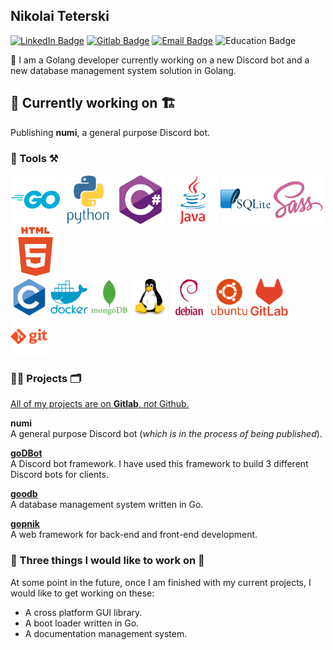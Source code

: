<link rel="stylesheet" href="https://cdn.jsdelivr.net/gh/devicons/devicon@latest/devicon.min.css">

## Nikolai Teterski
<a href="https://www.linkedin.com/in/nikolai-teterski-a7457015b/"><img src="https://img.shields.io/badge/LinkedIn-blue?logo=linkedin&&logoColor=white&style=flat" alt="LinkedIn Badge"/></a> <a href="https://gitlab.com/teterski"><img src="https://img.shields.io/badge/-Gitlab-orange?logo=gitlab&&logoColor=white&style=flat" alt="Gitlab Badge"/></a> <!-- <a href="https://teter.ski"><img src="https://img.shields.io/badge/Website-teter.ski-inactive?&style=flat" alt="Website Badge"/></a> --> <a href="mailto: nik@teter.ski"><img src="https://img.shields.io/badge/📧-nik@teter.ski-lightgrey?&style=flat" alt="Email Badge"/></a> <img src="https://img.shields.io/badge/🎓-Bachelor%20of%20Computing%20Science -- University%20Of%20Alberta-success?&style=flat" alt="Education Badge"/>

👋 I am a Golang developer currently working on a new Discord bot and a new database management system solution in Golang.

## 👷 Currently working on 🏗️
Publishing **numi**, a general purpose Discord bot.


### 🧰 Tools ⚒️
<img title="Golang" src="https://raw.githubusercontent.com/devicons/devicon/master/icons/go/go-original-wordmark.svg" height=80/> <img title="Python" src="https://raw.githubusercontent.com/devicons/devicon/master/icons/python/python-original-wordmark.svg" height=80/>
<img title="C Sharp" src="https://raw.githubusercontent.com/devicons/devicon/master/icons/csharp/csharp-original.svg" height=80/>
<img title="Java" src="https://raw.githubusercontent.com/devicons/devicon/master/icons/java/java-original-wordmark.svg" height=80/>
<img title="SQLite" src="https://raw.githubusercontent.com/devicons/devicon/master/icons/sqlite/sqlite-original-wordmark.svg" height=80/>
<img title="Sass CSS" src="https://raw.githubusercontent.com/devicons/devicon/master/icons/sass/sass-original.svg" height=80/>
<img title="HTML5" src="https://raw.githubusercontent.com/devicons/devicon/master/icons/html5/html5-plain-wordmark.svg" height=80/>
<br>
<img title="C" src="https://raw.githubusercontent.com/devicons/devicon/master/icons/c/c-original.svg" height=60/>
<img title="Docker" src="https://raw.githubusercontent.com/devicons/devicon/master/icons/docker/docker-plain-wordmark.svg" height=60/>
<img title="MongoDB" src="https://raw.githubusercontent.com/devicons/devicon/master/icons/mongodb/mongodb-plain-wordmark.svg" height=60/>
<img title="Linux" src="https://raw.githubusercontent.com/devicons/devicon/master/icons/linux/linux-original.svg" height=60/>
<img title="Debian" src="https://raw.githubusercontent.com/devicons/devicon/master/icons/debian/debian-plain-wordmark.svg" height=60/>
<img title="Ubuntu" src="https://raw.githubusercontent.com/devicons/devicon/master/icons/ubuntu/ubuntu-plain-wordmark.svg" height=60/>
<img title="Gitlab" src="https://raw.githubusercontent.com/devicons/devicon/master/icons/gitlab/gitlab-plain-wordmark.svg" height=60/>
<img title="Git" src="https://raw.githubusercontent.com/devicons/devicon/master/icons/git/git-plain-wordmark.svg" height=60/>


### 👨‍💻 Projects 🗂️
<ins>All of my projects are on **Gitlab**, *not* Github.</ins>

**numi**  
A general purpose Discord bot (*which is in the process of being published*).

**[goDBot](https://gitlab.com/teterski-softworks/godbot)**  
A Discord bot framework. I have used this framework to build 3 different Discord bots for clients.

**[goodb](https://gitlab.com/teterski-softworks/goodb)**  
A database management system written in Go.

**[gopnik](https://gitlab.com/teterski-softworks/gopnik)**  
A web framework for back-end and front-end development.


### 🧞 Three things I would like to work on 📑
At some point in the future, once I am finished with my current projects, I would like to get working on these:
- A cross platform GUI library.
- A boot loader written in Go.
- A documentation management system.
